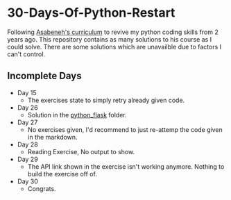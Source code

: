 # 30-Days-Of-Python-Restart

Following [Asabeneh's curriculum](https://github.com/Asabeneh/30-Days-Of-Python) to revive my python coding skills from 2 years ago. This repository contains as many solutions to his course as I could solve. There are some solutions which are unavailble due to factors I can't control.

## Incomplete Days

- Day 15
  - The exercises state to simply retry already given code.
- Day 26
  - Solution in the [python_flask](https://github.com/saintwithataint/30-Days-Of-Python-Restart/tree/main/python_flask) folder.
- Day 27
  - No exercises given, I'd recommend to just re-attemp the code given in the markdown.
- Day 28
  - Reading Exercise, No output to show.
- Day 29
  - The API link shown in the exercise isn't working anymore. Nothing to build the exercise off of.
- Day 30
  - Congrats.
